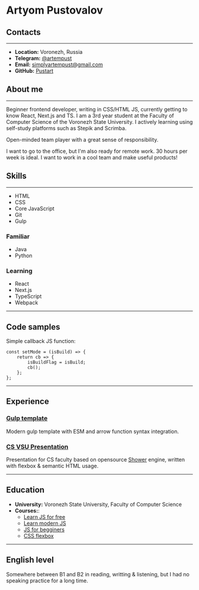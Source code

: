 # Artyom Pustovalov
## Contacts
***
- **Location:** Voronezh, Russia
- **Telegram:** [@artempust](https://t.me/artempust)
- **Email:** simplyartempust@gmail.com
- **GitHub:** [Pustart](https://github.com/pustart)

## About me
***
Beginner frontend developer, writing in CSS/HTML JS, currently getting to know React, Next.js and TS. I am a 3rd year student at the Faculty of Computer Science of the Voronezh State University. I actively learning using self-study platforms such as Stepik and Scrimba.

Open-minded team player with a great sense of responsibility.

I want to go to the office, but I'm also ready for remote work. 30 hours per week is ideal. I want to work in a cool team and make useful products!

## Skills
***
- HTML
- CSS
- Core JavaScript
- Git
- Gulp

### Familiar
- Java
- Python

### Learning
- React
- Next.js
- TypeScript
- Webpack
***
## Code samples
Simple callback JS function:
```
const setMode = (isBuild) => {
    return cb => {
        isBuildFlag = isBuild;
        cb();
    };
};
```
***
## Experience

### [Gulp template](https://github.com/pustart/gulp-template)
Modern gulp template with ESM and arrow function syntax integration.

### [CS VSU Presentation](https://github.com/pustart/cs-vsu-presentation)
Presentation for CS faculty based on opensource [Shower](https://github.com/shower/shower) engine, written with flexbox & semantic HTML usage.

***
## Education

- **University:** Voronezh State University, Faculty of Computer Science
- **Courses:**:
  - [Learn JS for free](https://scrimba.com/learn/learnjavascript)
  - [Learn modern JS](https://scrimba.com/learn/es6)
  - [JS for begginers](https://stepik.org/course/2223/info)
  - [CSS flexbox](https://learn.purpleschool.ru/student/courses/03a62147-4f7d-4927-bc9d-63cc0fd71b84/lessons)
***
## English level
Somewhere between B1 and B2 in reading, writting & listening, but I had no speaking practice for a long time.
